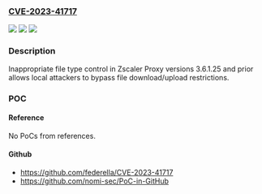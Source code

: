 ### [CVE-2023-41717](https://cve.mitre.org/cgi-bin/cvename.cgi?name=CVE-2023-41717)
![](https://img.shields.io/static/v1?label=Product&message=n%2Fa&color=blue)
![](https://img.shields.io/static/v1?label=Version&message=n%2Fa&color=blue)
![](https://img.shields.io/static/v1?label=Vulnerability&message=n%2Fa&color=brighgreen)

### Description

Inappropriate file type control in Zscaler Proxy versions 3.6.1.25 and prior allows local attackers to bypass file download/upload restrictions.

### POC

#### Reference
No PoCs from references.

#### Github
- https://github.com/federella/CVE-2023-41717
- https://github.com/nomi-sec/PoC-in-GitHub

